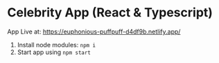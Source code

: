# Celebrity App (React & Typescript)

App Live at: https://euphonious-puffpuff-d4df9b.netlify.app/

1. Install node modules: `npm i`
2. Start app using `npm start`
